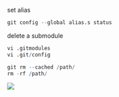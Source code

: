 set alias

```r
git config --global alias.s status
```

delete a submodule

```r
vi .gitmodules
vi .git/config

git rm --cached /path/
rm -rf /path/
```

![](https://i.imgur.com/QFKPdMo.png)

<!--
![](https://i.imgur.com/XIFXQw5.jpg)
-->
